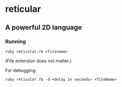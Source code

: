 # reticular
## A powerful 2D language

### Running

    ruby reticular.rb <filename>

(File extension does not matter.)

For debugging:

    ruby reticular.rb -d <delay in seconds> <fileName>